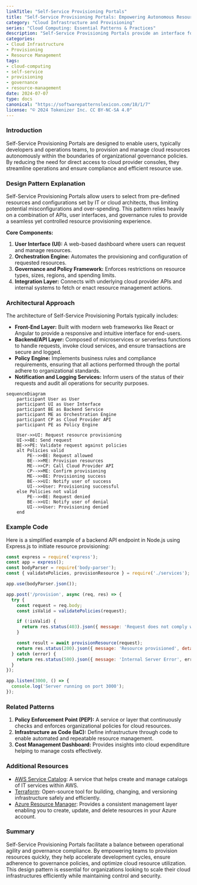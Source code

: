 ```yaml
---
linkTitle: "Self-Service Provisioning Portals"
title: "Self-Service Provisioning Portals: Empowering Autonomous Resource Management"
category: "Cloud Infrastructure and Provisioning"
series: "Cloud Computing: Essential Patterns & Practices"
description: "Self-Service Provisioning Portals provide an interface for teams to autonomously provision resources within governance policies, streamlining cloud management while reducing dependency on central administration."
categories:
- Cloud Infrastructure
- Provisioning
- Resource Management
tags:
- cloud-computing
- self-service
- provisioning
- governance
- resource-management
date: 2024-07-07
type: docs
canonical: "https://softwarepatternslexicon.com/18/1/7"
license: "© 2024 Tokenizer Inc. CC BY-NC-SA 4.0"
---
```


### Introduction

Self-Service Provisioning Portals are designed to enable users, typically developers and operations teams, to provision and manage cloud resources autonomously within the boundaries of organizational governance policies. By reducing the need for direct access to cloud provider consoles, they streamline operations and ensure compliance and efficient resource use.

### Design Pattern Explanation

Self-Service Provisioning Portals allow users to select from pre-defined resources and configurations set by IT or cloud architects, thus limiting potential misconfigurations and over-spending. This pattern relies heavily on a combination of APIs, user interfaces, and governance rules to provide a seamless yet controlled resource provisioning experience.

**Core Components:**

1. **User Interface (UI):** A web-based dashboard where users can request and manage resources.
2. **Orchestration Engine:** Automates the provisioning and configuration of requested resources.
3. **Governance and Policy Framework:** Enforces restrictions on resource types, sizes, regions, and spending limits.
4. **Integration Layer:** Connects with underlying cloud provider APIs and internal systems to fetch or enact resource management actions.

### Architectural Approach

The architecture of Self-Service Provisioning Portals typically includes:

- **Front-End Layer:** Built with modern web frameworks like React or Angular to provide a responsive and intuitive interface for end-users.
- **Backend/API Layer:** Composed of microservices or serverless functions to handle requests, invoke cloud services, and ensure transactions are secure and logged.
- **Policy Engine:** Implements business rules and compliance requirements, ensuring that all actions performed through the portal adhere to organizational standards.
- **Notification and Logging Services:** Inform users of the status of their requests and audit all operations for security purposes.

```mermaid
sequenceDiagram
    participant User as User
    participant UI as User Interface
    participant BE as Backend Service
    participant ME as Orchestration Engine
    participant CP as Cloud Provider API
    participant PE as Policy Engine
    
    User->>UI: Request resource provisioning
    UI->>BE: Send request
    BE->>PE: Validate request against policies
    alt Policies valid
        PE-->>BE: Request allowed
        BE-->>ME: Provision resources
        ME-->>CP: Call Cloud Provider API
        CP-->>ME: Confirm provisioning
        ME-->>BE: Provisioning success
        BE-->>UI: Notify user of success
        UI-->>User: Provisioning successful
    else Policies not valid
        PE-->>BE: Request denied
        BE-->>UI: Notify user of denial
        UI-->>User: Provisioning denied
    end
```

### Example Code

Here is a simplified example of a backend API endpoint in Node.js using Express.js to initiate resource provisioning:

```javascript
const express = require('express');
const app = express();
const bodyParser = require('body-parser');
const { validatePolicies, provisionResource } = require('./services');

app.use(bodyParser.json());

app.post('/provision', async (req, res) => {
  try {
    const request = req.body;
    const isValid = validatePolicies(request);

    if (!isValid) {
      return res.status(403).json({ message: 'Request does not comply with policies' });
    }

    const result = await provisionResource(request);
    return res.status(200).json({ message: 'Resource provisioned', details: result });
  } catch (error) {
    return res.status(500).json({ message: 'Internal Server Error', error });
  }
});

app.listen(3000, () => {
  console.log('Server running on port 3000');
});
```

### Related Patterns

1. **Policy Enforcement Point (PEP):** A service or layer that continuously checks and enforces organizational policies for cloud resources.
2. **Infrastructure as Code (IaC):** Define infrastructure through code to enable automated and repeatable resource management.
3. **Cost Management Dashboard:** Provides insights into cloud expenditure helping to manage costs effectively.

### Additional Resources

- [AWS Service Catalog](https://aws.amazon.com/servicecatalog/): A service that helps create and manage catalogs of IT services within AWS.
- [Terraform](https://www.terraform.io/): Open-source tool for building, changing, and versioning infrastructure safely and efficiently.
- [Azure Resource Manager](https://azure.microsoft.com/en-us/features/resource-manager/): Provides a consistent management layer enabling you to create, update, and delete resources in your Azure account.

### Summary

Self-Service Provisioning Portals facilitate a balance between operational agility and governance compliance. By empowering teams to provision resources quickly, they help accelerate development cycles, ensure adherence to governance policies, and optimize cloud resource utilization. This design pattern is essential for organizations looking to scale their cloud infrastructures efficiently while maintaining control and security.

